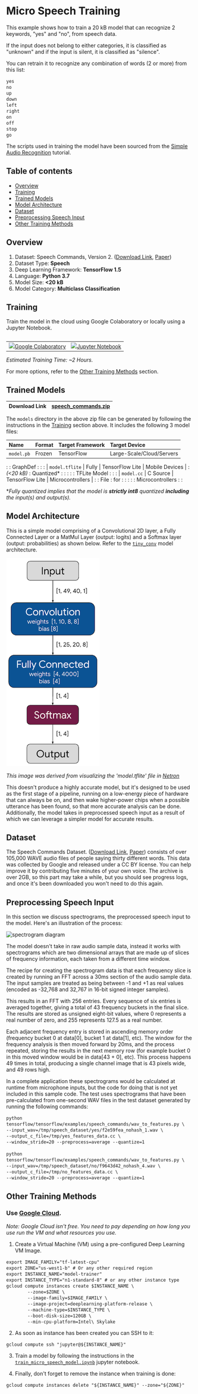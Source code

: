 
# Micro Speech Training

This example shows how to train a 20 kB model that can recognize 2 keywords,
"yes" and "no", from speech data.

If the input does not belong to either categories, it is classified as "unknown"
and if the input is silent, it is classified as "silence".

You can retrain it to recognize any combination of words (2 or more) from this
list:

```
yes
no
up
down
left
right
on
off
stop
go
```

The scripts used in training the model have been sourced from the
[Simple Audio Recognition](https://www.tensorflow.org/tutorials/sequences/audio_recognition)
tutorial.

## Table of contents

-   [Overview](#overview)
-   [Training](#training)
-   [Trained Models](#trained-models)
-   [Model Architecture](#model-architecture)
-   [Dataset](#dataset)
-   [Preprocessing Speech Input](#preprocessing-speech-input)
-   [Other Training Methods](#other-training-methods)

## Overview

1.  Dataset: Speech Commands, Version 2.
    ([Download Link](https://storage.cloud.google.com/download.tensorflow.org/data/speech_commands_v0.02.tar.gz),
    [Paper](https://arxiv.org/abs/1804.03209))
2.  Dataset Type: **Speech**
3.  Deep Learning Framework: **TensorFlow 1.5**
4.  Language: **Python 3.7**
5.  Model Size: **<20 kB**
6.  Model Category: **Multiclass Classification**

## Training

Train the model in the cloud using Google Colaboratory or locally using a
Jupyter Notebook.

<table class="tfo-notebook-buttons" align="left">
  <td>
    <a target="_blank" href="https://colab.research.google.com/github/tensorflow/tensorflow/blob/master/tensorflow/lite/micro/examples/micro_speech/train/train_micro_speech_model.ipynb"><img src="https://www.tensorflow.org/images/colab_logo_32px.png" />Google Colaboratory</a>
  </td>
  <td>
    <a target="_blank" href="https://github.com/tensorflow/tensorflow/blob/master/tensorflow/lite/micro/examples/micro_speech/train/train_micro_speech_model.ipynb"><img src="https://www.tensorflow.org/images/GitHub-Mark-32px.png" />Jupyter Notebook</a>
  </td>
</table>

*Estimated Training Time: ~2 Hours.*

For more options, refer to the [Other Training Methods](#other-training-methods)
section.

## Trained Models

| Download Link        | [speech_commands.zip](https://storage.googleapis.com/download.tensorflow.org/models/tflite/micro/micro_speech_2020_04_13.zip)           |
| ------------- |-------------|

The `models` directory in the above zip file can be generated by following the
instructions in the [Training](#training) section above. It
includes the following 3 model files:

| Name           | Format       | Target Framework | Target Device             |
| :------------- | :----------- | :--------------- | :------------------------ |
| `model.pb`     | Frozen       | TensorFlow       | Large-Scale/Cloud/Servers |
:                : GraphDef     :                  :                           :
| `model.tflite` | Fully        | TensorFlow Lite  | Mobile Devices            |
: *(<20 kB)*     : Quantized*   :                  :                           :
:                : TFLite Model :                  :                           :
| `model.cc`     | C Source     | TensorFlow Lite  | Microcontrollers          |
:                : File         : for              :                           :
:                :              : Microcontrollers :                           :

**Fully quantized implies that the model is **strictly int8** quantized
**including** the input(s) and output(s).*
<!-- **Fully quantized implies that the model is **strictly int8** except the
input(s) and output(s) which remain float.* -->

## Model Architecture

This is a simple model comprising of a Convolutional 2D layer, a Fully Connected
Layer or a MatMul Layer (output: logits) and a Softmax layer
(output: probabilities) as shown below. Refer to the [`tiny_conv`](https://github.com/tensorflow/tensorflow/blob/master/tensorflow/examples/speech_commands/models.py#L673)
model architecture.

![model_architecture.png](../images/model_architecture.png)

*This image was derived from visualizing the 'model.tflite' file in
[Netron](https://github.com/lutzroeder/netron)*

This doesn't produce a highly accurate model, but it's designed to be used as
the first stage of a pipeline, running on a low-energy piece of hardware that
can always be on, and then wake higher-power chips when a possible utterance has
been found, so that more accurate analysis can be done. Additionally, the model
takes in preprocessed speech input as a result of which we can leverage a
simpler model for accurate results.

## Dataset

The Speech Commands Dataset. ([Download Link](https://storage.cloud.google.com/download.tensorflow.org/data/speech_commands_v0.02.tar.gz),
[Paper](https://arxiv.org/abs/1804.03209)) consists of over 105,000 WAVE audio
files of people saying thirty different words. This data was collected by
Google and released under a CC BY license. You can help improve it by
contributing five minutes of your own voice. The archive is over 2GB, so this
part may take a while, but you should see progress logs, and once it's been
downloaded you won't need to do this again.

## Preprocessing Speech Input

In this section we discuss spectrograms, the preprocessed speech input to the
model. Here's an illustration of the process:

![spectrogram diagram](https://storage.googleapis.com/download.tensorflow.org/example_images/spectrogram_diagram.png)

The model doesn't take in raw audio sample data, instead it works with
spectrograms which are two dimensional arrays that are made up of slices of
frequency information, each taken from a different time window.

The recipe for creating the spectrogram data is that each frequency slice is
created by running an FFT across a 30ms section of the audio sample data. The
input samples are treated as being between -1 and +1 as real values (encoded as
-32,768 and 32,767 in 16-bit signed integer samples).

This results in an FFT with 256 entries. Every sequence of six entries is
averaged together, giving a total of 43 frequency buckets in the final slice.
The results are stored as unsigned eight-bit values, where 0 represents a real
number of zero, and 255 represents 127.5 as a real number.

Each adjacent frequency entry is stored in ascending memory order (frequency
bucket 0 at data[0], bucket 1 at data[1], etc). The window for the frequency
analysis is then moved forward by 20ms, and the process repeated, storing the
results in the next memory row (for example bucket 0 in this moved window would
be in data[43 + 0], etc). This process happens 49 times in total, producing a
single channel image that is 43 pixels wide, and 49 rows high.

In a complete application these spectrograms would be calculated at runtime from
microphone inputs, but the code for doing that is not yet included in this
sample code. The test uses spectrograms that have been pre-calculated from
one-second WAV files in the test dataset generated by running the following
commands:

```
python tensorflow/tensorflow/examples/speech_commands/wav_to_features.py \
--input_wav=/tmp/speech_dataset/yes/f2e59fea_nohash_1.wav \
--output_c_file=/tmp/yes_features_data.cc \
--window_stride=20 --preprocess=average --quantize=1

python tensorflow/tensorflow/examples/speech_commands/wav_to_features.py \
--input_wav=/tmp/speech_dataset/no/f9643d42_nohash_4.wav \
--output_c_file=/tmp/no_features_data.cc \
--window_stride=20 --preprocess=average --quantize=1
```


## Other Training Methods

### Use [Google Cloud](https://cloud.google.com/).

*Note: Google Cloud isn't free. You need to pay depending on how long you use
run the VM and what resources you use.*

1. Create a Virtual Machine (VM) using a pre-configured Deep Learning VM Image.

```
export IMAGE_FAMILY="tf-latest-cpu"
export ZONE="us-west1-b" # Or any other required region
export INSTANCE_NAME="model-trainer"
export INSTANCE_TYPE="n1-standard-8" # or any other instance type
gcloud compute instances create $INSTANCE_NAME \
        --zone=$ZONE \
        --image-family=$IMAGE_FAMILY \
        --image-project=deeplearning-platform-release \
        --machine-type=$INSTANCE_TYPE \
        --boot-disk-size=120GB \
        --min-cpu-platform=Intel\ Skylake
```

2. As soon as instance has been created you can SSH to it:

```
gcloud compute ssh "jupyter@${INSTANCE_NAME}"
```

3. Train a model by following the instructions in the [`train_micro_speech_model.ipynb`](train_micro_speech_model.ipynb)
jupyter notebook.

4. Finally, don't forget to remove the instance when training is done:

```
gcloud compute instances delete "${INSTANCE_NAME}" --zone="${ZONE}"
```
